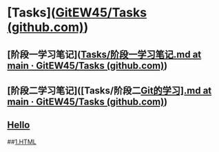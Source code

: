 # [Tasks]([GitEW45/Tasks (github.com)](https://github.com/GitEW45/Tasks))

## [阶段一学习笔记]([Tasks/阶段一学习笔记.md at main · GitEW45/Tasks (github.com)](https://github.com/GitEW45/Tasks/blob/main/阶段一学习笔记.md))

## [阶段二学习笔记]([Tasks/阶段二[Git的学习\].md at main · GitEW45/Tasks (github.com)](https://github.com/GitEW45/Tasks/blob/main/阶段二[Git的学习].md))

## [Hello](https://github.com/GitEW45/Tasks/blob/master/Hello.md)
##[1.HTML](https://github.com/GitEW45/Tasks/blob/main/1.html)

